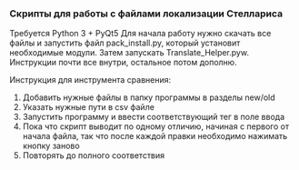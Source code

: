 ### Скрипты для работы с файлами локализации Стеллариса

Требуется Python 3 + PyQt5
Для начала работу нужно скачать все файлы и запустить файл pack_install.py, который установит необходимые модули.
Затем запускать Translate_Helper.pyw.
Инструкции почти все внутри, остальное потом дополню.

Инструкция для инструмента сравнения:
1) Добавить нужные файлы в папку программы в разделы new/old
2) Указать нужные пути в csv файле 
3) Запустить программу и ввести соответствующий тег в поле ввода
4) Пока что скрипт выводит по одному отличию, начиная с первого от начала файла, так что после каждой правки необходимо нажимать кнопку заново
5) Повторять до полного соответствия